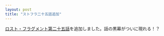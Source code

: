 ```yaml
---
layout: post
title: "ストフラ二十五話追加"
---
```


[ロスト・フラグメント第二十五話](/novel/lost-fragment/25.html)を追加しました。話の黒幕がついに現れる！？
